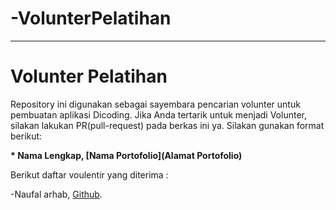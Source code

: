 # -VolunterPelatihan
-----
# Volunter Pelatihan

Repository ini digunakan sebagai sayembara pencarian volunter untuk pembuatan aplikasi Dicoding.
Jika Anda tertarik untuk menjadi Volunter, silakan lakukan PR(pull-request) pada berkas ini ya.
Silakan gunakan format berikut:


**\* Nama Lengkap, [Nama Portofolio](Alamat Portofolio)**


Berikut daftar voulentir yang diterima :


-Naufal arhab, [Github](https://github.com/Arapemula).
